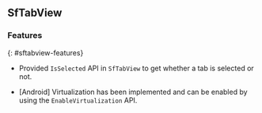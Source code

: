 ## SfTabView

### Features
{: #sftabview-features}

* Provided `IsSelected` API in `SfTabView` to get whether a tab is selected or not.

* [Android] Virtualization has been implemented and can be enabled by using the `EnableVirtualization` API.  